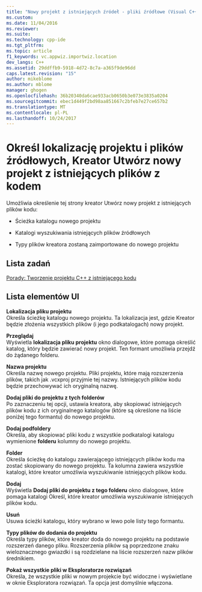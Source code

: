 ```yaml
---
title: "Nowy projekt z istniejących źródeł - pliki źródłowe (Visual C++) | Dokumentacja firmy Microsoft"
ms.custom: 
ms.date: 11/04/2016
ms.reviewer: 
ms.suite: 
ms.technology: cpp-ide
ms.tgt_pltfrm: 
ms.topic: article
f1_keywords: vc.appwiz.importwiz.location
dev_langs: C++
ms.assetid: 29ddffb9-5918-4d72-8c7a-a365f9de96dd
caps.latest.revision: "15"
author: mikeblome
ms.author: mblome
manager: ghogen
ms.openlocfilehash: 36b20340da6cae933acb0650b3e073e3835a0204
ms.sourcegitcommit: ebec1d449f2bd98aa851667c2bfeb7e27ce657b2
ms.translationtype: MT
ms.contentlocale: pl-PL
ms.lasthandoff: 10/24/2017
---
```

# <a name="specify-project-location-and-source-files-create-new-project-from-existing-code-files-wizard"></a>Określ lokalizację projektu i plików źródłowych, Kreator Utwórz nowy projekt z istniejących plików z kodem
Umożliwia określenie tej strony kreator Utwórz nowy projekt z istniejących plików kodu:  
  
-   Ścieżka katalogu nowego projektu  
  
-   Katalogi wyszukiwania istniejących plików źródłowych  
  
-   Typy plików kreatora zostaną zaimportowane do nowego projektu  
  
## <a name="task-list"></a>Lista zadań  
 [Porady: Tworzenie projektu C++ z istniejącego kodu](../ide/how-to-create-a-cpp-project-from-existing-code.md)  
  
## <a name="uielement-list"></a>Lista elementów UI  
 **Lokalizacja pliku projektu**  
 Określa ścieżkę katalogu nowego projektu. Ta lokalizacja jest, gdzie Kreator będzie złożenia wszystkich plików (i jego podkatalogach) nowy projekt.  
  
 **Przeglądaj**  
 Wyświetla **lokalizacja pliku projektu** okno dialogowe, które pomaga określić katalog, który będzie zawierać nowy projekt. Ten formant umożliwia przejdź do żądanego folderu.  
  
 **Nazwa projektu**  
 Określa nazwę nowego projektu. Pliki projektu, które mają rozszerzenia plików, takich jak .vcxproj przyjmie tej nazwy. Istniejących plików kodu będzie przechowywać ich oryginalną nazwę.  
  
 **Dodaj pliki do projektu z tych folderów**  
 Po zaznaczeniu tej opcji, ustawia kreatora, aby skopiować istniejących plików kodu z ich oryginalnego katalogów (które są określone na liście poniżej tego formantu) do nowego projektu.  
  
 **Dodaj podfoldery**  
 Określa, aby skopiować pliki kodu z wszystkie podkatalogi katalogu wymienione **folderu** kolumny do nowego projektu.  
  
 **Folder**  
 Określa ścieżkę do katalogu zawierającego istniejących plików kodu ma zostać skopiowany do nowego projektu. Ta kolumna zawiera wszystkie katalogi, które kreator umożliwia wyszukiwanie istniejących plików kodu.  
  
 **Dodaj**  
 Wyświetla **Dodaj pliki do projektu z tego folderu** okno dialogowe, które pomaga katalogi Określ, które kreator umożliwia wyszukiwanie istniejących plików kodu.  
  
 **Usuń**  
 Usuwa ścieżki katalogu, który wybrano w lewo pole listy tego formantu.  
  
 **Typy plików do dodania do projektu**  
 Określa typy plików, które kreator doda do nowego projektu na podstawie rozszerzeń danego pliku. Rozszerzenia plików są poprzedzone znaku wieloznacznego gwiazdki i są rozdzielane na liście rozszerzeń nazw plików średnikiem.  
  
 **Pokaż wszystkie pliki w Eksploratorze rozwiązań**  
 Określa, że wszystkie pliki w nowym projekcie być widoczne i wyświetlane w oknie Eksploratora rozwiązań. Ta opcja jest domyślnie włączona.